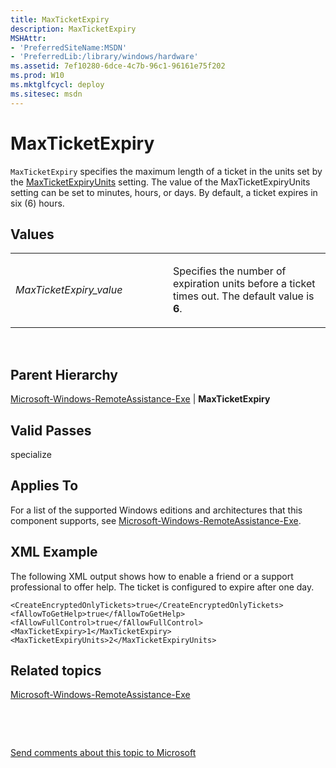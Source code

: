 ```yaml
---
title: MaxTicketExpiry
description: MaxTicketExpiry
MSHAttr:
- 'PreferredSiteName:MSDN'
- 'PreferredLib:/library/windows/hardware'
ms.assetid: 7ef10280-6dce-4c7b-96c1-96161e75f202
ms.prod: W10
ms.mktglfcycl: deploy
ms.sitesec: msdn
---
```


# MaxTicketExpiry


`MaxTicketExpiry` specifies the maximum length of a ticket in the units set by the [MaxTicketExpiryUnits](microsoft-windows-remoteassistance-exemaxticketexpiryunits.md) setting. The value of the MaxTicketExpiryUnits setting can be set to minutes, hours, or days. By default, a ticket expires in six (6) hours.

## Values


<table>
<colgroup>
<col width="50%" />
<col width="50%" />
</colgroup>
<tbody>
<tr class="odd">
<td><p><em>MaxTicketExpiry_value</em></p></td>
<td><p>Specifies the number of expiration units before a ticket times out. The default value is <strong>6</strong>.</p></td>
</tr>
</tbody>
</table>

 

## Parent Hierarchy


[Microsoft-Windows-RemoteAssistance-Exe](microsoft-windows-remoteassistance-exe.md) | **MaxTicketExpiry**

## Valid Passes


specialize

## Applies To


For a list of the supported Windows editions and architectures that this component supports, see [Microsoft-Windows-RemoteAssistance-Exe](microsoft-windows-remoteassistance-exe-win7-microsoft-windows-remoteassistance-exe.md).

## XML Example


The following XML output shows how to enable a friend or a support professional to offer help. The ticket is configured to expire after one day.

``` syntax
<CreateEncryptedOnlyTickets>true</CreateEncryptedOnlyTickets>
<fAllowToGetHelp>true</fAllowToGetHelp>
<fAllowFullControl>true</fAllowFullControl>
<MaxTicketExpiry>1</MaxTicketExpiry>
<MaxTicketExpiryUnits>2</MaxTicketExpiryUnits>
```

## Related topics


[Microsoft-Windows-RemoteAssistance-Exe](microsoft-windows-remoteassistance-exe.md)

 

 

[Send comments about this topic to Microsoft](mailto:wsddocfb@microsoft.com?subject=Documentation%20feedback%20%5Bp_unattend\p_unattend%5D:%20MaxTicketExpiry%20%20RELEASE:%20%2810/3/2016%29&body=%0A%0APRIVACY%20STATEMENT%0A%0AWe%20use%20your%20feedback%20to%20improve%20the%20documentation.%20We%20don't%20use%20your%20email%20address%20for%20any%20other%20purpose,%20and%20we'll%20remove%20your%20email%20address%20from%20our%20system%20after%20the%20issue%20that%20you're%20reporting%20is%20fixed.%20While%20we're%20working%20to%20fix%20this%20issue,%20we%20might%20send%20you%20an%20email%20message%20to%20ask%20for%20more%20info.%20Later,%20we%20might%20also%20send%20you%20an%20email%20message%20to%20let%20you%20know%20that%20we've%20addressed%20your%20feedback.%0A%0AFor%20more%20info%20about%20Microsoft's%20privacy%20policy,%20see%20http://privacy.microsoft.com/default.aspx. "Send comments about this topic to Microsoft")





